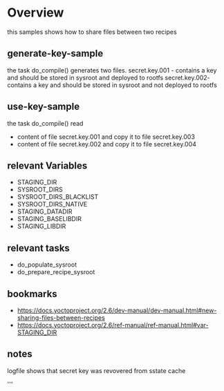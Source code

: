 
# Overview 

this samples shows how to share files between two recipes

## generate-key-sample 
 the task do_compile() generates two files.
 secret.key.001 - contains a key and should be stored in sysroot and 
                  deployed to rootfs
 secret.key.002- contains a key and should be stored in sysroot and 
                 not deployed to rootfs

## use-key-sample 
 the task do_compile() read 
 - content of file secret.key.001 and copy it to file secret.key.003
 - content of file secret.key.002 and copy it to file secret.key.004         

## relevant Variables

- STAGING_DIR 
- SYSROOT_DIRS 
- SYSROOT_DIRS_BLACKLIST
- SYSROOT_DIRS_NATIVE
- STAGING_DATADIR
- STAGING_BASELIBDIR
- STAGING_LIBDIR

## relevant tasks
- do_populate_sysroot
- do_prepare_recipe_sysroot


## bookmarks
 * https://docs.yoctoproject.org/2.6/dev-manual/dev-manual.html#new-sharing-files-between-recipes
 * https://docs.yoctoproject.org/2.6/ref-manual/ref-manual.html#var-STAGING_DIR


## notes
logfile shows that secret key was revovered from sstate cache 

'''
